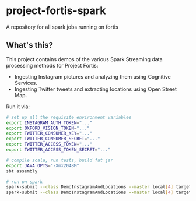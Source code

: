 # project-fortis-spark

A repository for all spark jobs running on fortis

## What's this? ##

This project contains demos of the various Spark Streaming data processing methods for Project Fortis:

- Ingesting Instagram pictures and analyzing them using Cognitive Services.
- Ingesting Twitter tweets and extracting locations using Open Street Map.

Run it via:

```sh
# set up all the requisite environment variables
export INSTAGRAM_AUTH_TOKEN="..."
export OXFORD_VISION_TOKEN="..."
export TWITTER_CONSUMER_KEY="..."
export TWITTER_CONSUMER_SECRET="..."
export TWITTER_ACCESS_TOKEN="..."
export TWITTER_ACCESS_TOKEN_SECRET="..."

# compile scala, run tests, build fat jar
export JAVA_OPTS="-Xmx2048M"
sbt assembly

# run on spark
spark-submit --class DemoInstagramAndLocations --master local[4] target/scala-2.11/project-fortis-spark-assembly-0.0.1.jar instagram
spark-submit --class DemoInstagramAndLocations --master local[4] target/scala-2.11/project-fortis-spark-assembly-0.0.1.jar twitter
```
